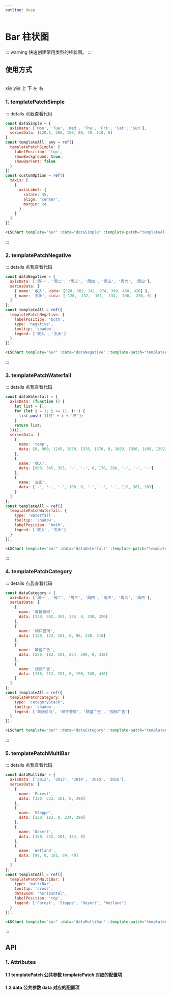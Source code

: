 ```yaml
---
outline: deep
---
```


# Bar 柱状图

::: warning 快速创建常用类型的柱状图。
:::

## 使用方式

<br />
<el-form :inline="true" :model="formInline" class="demo-form-inline">
  <el-form-item label="坐标轴：">
    <el-radio-group v-model="formInline.axis" @change="changeChartStyle">
      <el-radio value="x">x轴</el-radio>
      <el-radio value="y">y轴</el-radio>
    </el-radio-group>
  </el-form-item>
  <el-form-item label="数值展示位置：">
    <el-radio-group v-model="formInline.pos" @change="changeChartStyle">
      <el-radio value="top">上</el-radio>
      <el-radio value="bottom">下</el-radio>
      <el-radio value="left">左</el-radio>
      <el-radio value="right">右</el-radio>
    </el-radio-group>
  </el-form-item>
  <el-form-item label="主题：">
    <el-select
      v-model="formInline.themeModel"
      @change="changeChartStyle"
      placeholder="请选择主题"
      :style="{ width: '150px' }"
    >
      <el-option v-for="item in themeOptions" :key="item.value" :label="item.label" :value="item.value"> </el-option>
    </el-select>
  </el-form-item>
</el-form>

### 1. templatePatchSimple

<LSChart
  template="bar"
  :data="dataSimple"
  :template-patch="templateAll.templatePatchSimple"
  :custom-option="customOption"
/>

::: details 点我查看代码

```js
const dataSimple = {
  axisData: ['Mon', 'Tue', 'Wed', 'Thu', 'Fri', 'Sat', 'Sun'],
  seriesData: [120.1, 200, 150, 80, 70, 110, 0]
}
const templateAll: any = ref({
  templatePatchSimple: {
    labelPosition: 'top',
    showBackground: true,
    showBarFont: false
  }
})
const customOption = ref({
  xAxis: [
    {
      axisLabel: {
        rotate: 45,
        align: 'center',
        margin: 24
      }
    }
  ]
});
```

```html
<LSChart template="bar" :data="dataSimple" :template-patch="templateAll.templatePatchSimple" :custom-option="customOption" />
```

:::

### 2. templatePatchNegative

<LSChart
  template="bar"
  :data="dataNegative"
  :template-patch="templateAll.templatePatchNegative"
/>

::: details 点我查看代码

```js
const dataNegative = {
  axisData: ['周一', '周二', '周三', '周四', '周五', '周六', '周日'],
  seriesData: [
    { name: '收入', data: [320, 302, 341, 374, 390, 450, 420] },
    { name: '支出', data: [-120, -132, -101, -134, -190, -230, 0] }
  ]
};
const templateAll = ref({
  templatePatchNegative: {
    labelPosition: 'both',
    type: 'negative',
    tooltip: 'shadow',
    legend: ['收入', '支出']
  }
});
```

```html
<LSChart template="bar" :data="dataNegative" :template-patch="templateAll.templatePatchNegative" />
```

:::

### 3. templatePatchWaterfall

<LSChart
  template="bar"
  :data="dataWaterfall"
  :template-patch="templateAll.templatePatchWaterfall"
/>

::: details 点我查看代码

```js
const dataWaterfall = {
  axisData: (function () {
    let list = [];
    for (let i = 1; i <= 11; i++) {
      list.push('11月' + i + '日');
    }
    return list;
  })(),
  seriesData: [
    {
      name: 'temp',
      data: [0, 900, 1245, 1530, 1376, 1376, 0, 1689, 1856, 1495, 1292]
    },
    {
      name: '收入',
      data: [900, 345, 393, '-', '-', 0, 178, 286, '-', '-', '-']
    },
    {
      name: '支出',
      data: ['-', '-', '-', 108, 0, '-', '-', '-', 119, 361, 203]
    }
  ]
};
const templateAll = ref({
  templatePatchWaterfall: {
    type: 'waterfall',
    tooltip: 'shadow',
    labelPosition: 'both',
    legend: ['收入', '支出']
  }
});
```

```html
<LSChart template="bar" :data="dataWaterfall" :template-patch="templateAll.templatePatchWaterfall" />
```

:::

### 4. templatePatchCategory

<LSChart
  template="bar"
  :data="dataCategory"
  :template-patch="templateAll.templatePatchCategory"
/>

::: details 点我查看代码

```js
const dataCategory = {
  axisData: ['周一', '周二', '周三', '周四', '周五', '周六', '周日'],
  seriesData: [
    {
      name: '直接访问',
      data: [320, 302, 301, 334, 0, 330, 320]
    },
    {
      name: '邮件营销',
      data: [120, 132, 101, 0, 90, 230, 210]
    },
    {
      name: '联盟广告',
      data: [220, 182, 191, 234, 290, 0, 310]
    },
    {
      name: '视频广告',
      data: [150, 212, 201, 0, 190, 330, 410]
    }
  ]
};
const templateAll = ref({
  templatePatchCategory: {
    type: 'categoryStack',
    tooltip: 'shadow',
    legend: ['直接访问', '邮件营销', '联盟广告', '视频广告']
  }
});
```

```html
<LSChart template="bar" :data="dataCategory" :template-patch="templateAll.templatePatchCategory" />
```

:::

### 5. templatePatchMultiBar

<LSChart template="bar" :data="dataMultiBar" :template-patch="templateAll.templatePatchMultiBar" />

::: details 点我查看代码

```js
const dataMultiBar = {
  axisData: ['2012', '2013', '2014', '2015', '2016'],
  seriesData: [
    {
      name: 'Forest',
      data: [320, 332, 301, 0, 390]
    },
    {
      name: 'Steppe',
      data: [220, 182, 0, 234, 290]
    },
    {
      name: 'Desert',
      data: [150, 232, 201, 154, 0]
    },
    {
      name: 'Wetland',
      data: [98, 0, 101, 99, 40]
    }
  ]
};
const templateAll = ref({
  templatePatchMultiBar: {
    type: 'multiBar',
    tooltip: 'cross',
    dataZoom: 'horizontal',
    labelPosition: 'top',
    legend: ['Forest', 'Steppe', 'Desert', 'Wetland']
  }
});
```

```html
<LSChart template="bar" :data="dataMultiBar" :template-patch="templateAll.templatePatchMultiBar" />
```

:::

## API

### 1. Attributes

#### 1.1 templatePatch 公共参数 templatePatch 对应的配置项

<ApiIntro :tableColumn="tableColumn" :tableData="tableData" />

#### 1.2 data 公共参数 data 对应的配置项

<ApiIntro :tableColumn="tableColumn" :tableData="tableData2" />

<script setup>
import { tableColumn } from '../../constant';
import { ref } from 'vue';
import { ElForm, ElFormItem, ElRadioGroup, ElRadio, ElSelect, ElOption } from 'element-plus';

const formInline = ref({
  themeModel: 'default',
  axis: 'x',
  pos: 'top'
});
const themeOptions = ref([
  {
    label: '默认',
    value: 'default'
  },
  {
    label: '暗黑',
    value: 'dark'
  }
]);

const customOption = ref({
  xAxis: [
    {
      axisLabel: {
        rotate: 45,
        align: 'center',
        margin: 24
      }
    }
  ]
});

// 柱状图
const templateAll = ref({
  templatePatchSimple: {
    labelPosition: 'top',
    showBackground: true,
    showBarFont: false
  },
  templatePatchNegative: {
    labelPosition: 'both',
    type: 'negative',
    tooltip: 'shadow',
    legend: ['收入', '支出']
  },
  templatePatchWaterfall: {
    type: 'waterfall',
    tooltip: 'shadow',
    labelPosition: 'both',
    legend: ['收入', '支出']
  },
  templatePatchCategory: {
    type: 'categoryStack',
    tooltip: 'shadow',
    legend: ['直接访问', '邮件营销', '联盟广告', '视频广告']
  },
  templatePatchMultiBar: {
    type: 'multiBar',
    tooltip: 'cross',
    dataZoom: 'horizontal',
    labelPosition: 'top',
    legend: ['Forest', 'Steppe', 'Desert', 'Wetland']
  }
});

const dataSimple = {
  axisData: ['Mon', 'Tue', 'Wed', 'Thu', 'Fri', 'Sat', 'Sun'],
  // seriesData: [120, 200, 150, 80, 70, 110, 0]

  seriesData: [120.1, 120.1, 120.1, 120.1, 120.1, 120.1, 120.2]
};
const dataNegative = {
  axisData: ['周一', '周二', '周三', '周四', '周五', '周六', '周日'],
  seriesData: [
    { name: '收入', data: [320, 302, 341, 374, 390, 450, 420] },
    { name: '支出', data: [-120, -132, -101, -134, -190, -230, 0] }
  ]
};
const dataWaterfall = {
  axisData: (function () {
    let list = [];
    for (let i = 1; i <= 11; i++) {
      list.push('11月' + i + '日');
    }
    return list;
  })(),
  seriesData: [
    {
      name: 'temp',
      data: [0, 900, 1245, 1530, 1376, 1376, 0, 1689, 1856, 1495, 1292]
    },
    {
      name: '收入',
      data: [900, 345, 393, '-', '-', 0, 178, 286, '-', '-', '-']
    },
    {
      name: '支出',
      data: ['-', '-', '-', 108, 0, '-', '-', '-', 119, 361, 203]
    }
  ]
};
const dataCategory = {
  axisData: ['周一', '周二', '周三', '周四', '周五', '周六', '周日'],
  seriesData: [
    {
      name: '直接访问',
      data: [320, 302, 301, 334, 0, 330, 320]
    },
    {
      name: '邮件营销',
      data: [120, 132, 101, 0, 90, 230, 210]
    },
    {
      name: '联盟广告',
      data: [220, 182, 191, 234, 290, 0, 310]
    },
    {
      name: '视频广告',
      data: [150, 212, 201, 0, 190, 330, 410]
    }
  ]
};
const dataMultiBar = {
  axisData: ['2012', '2013', '2014', '2015', '2016'],
  seriesData: [
    {
      name: 'Forest',
      data: [320, 332, 301, 0, 390]
    },
    {
      name: 'Steppe',
      data: [220, 182, 0, 234, 290]
    },
    {
      name: 'Desert',
      data: [150, 232, 201, 154, 0]
    },
    {
      name: 'Wetland',
      data: [98, 0, 101, 99, 40]
    }
  ]
};

function changeChartStyle() {
  [
    'templatePatchSimple',
    'templatePatchNegative',
    'templatePatchWaterfall',
    'templatePatchCategory',
    'templatePatchMultiBar'
  ].forEach((item) => {
    templateAll.value[item].theme = formInline.value.themeModel;
    templateAll.value[item].axis = formInline.value.axis;
    templateAll.value[item].labelPosition = formInline.value.pos;
  });
}

const tableData = ref([
  {
    name: 'type',
    desc: '模板类型，可选项：simple / multiBar / negative / waterfall / categoryStack',
    type: 'string',
    value: 'simple'
  },
  {
    name: 'axis',
    desc: '基于x或y展示数据, 可选项：x / y',
    type: 'string',
    value: 'x'
  },
  {
    name: 'tooltip',
    desc: '鼠标移入是否显示数据提示，可选项：line / shadow / cross / none',
    type: 'string',
    value: 'shadow'
  },
  {
    name: 'tooltipFormatter',
    desc: '自定义鼠标移入数据提示样式',
    type: 'function',
    value: '-'
  },
  {
    name: 'legend',
    desc: '显示标志的内容',
    type: 'array',
    value: '-'
  },
  {
    name: 'legendIcon',
    desc: '显示标志的图标样式，可选项：circle / rect / roundRect / triangle / diamond / pin / arrow',
    type: 'string',
    value: 'rect'
  },
  {
    name: 'theme',
    desc: '主题类型，可选项：default / dark',
    type: 'string',
    value: 'default' 
  },
  {
    name: 'barColorList',
    desc: '自定义柱状色值,根据主题自动适配，也可以自己传值',
    type: 'array',
    value: '[#2285FF, #FF7D00, #00CDDC, #FB466C]'
  },
  {
    name: 'dataZoom',
    desc: '是否支持鼠标缩放, 请同axis方向保持一致，可选项：horizontal / vertical',
    type: 'string',
    value: '-'
  },
   {
    name: 'dataZoomColorOut',
    desc: '缩放底部外层颜色',
    type: 'string',
    value: '-'
  },
  {
    name: 'dataZoomColorIn',
    desc: '缩放底部内层颜色',
    type: 'string',
    value: '-'
  },
  {
    name: 'showBarFont',
    desc: '是否显示柱状数据值',
    type: 'boolean',
    value: 'true'
  },
  {
    name: 'labelPosition',
    desc: '柱状数据值显示位置，showBarFont为true时有效，可选项：top / left / right / bottom / inside / insideLeft / insideRight / insideTop / insideBottom / insideTopLeft / insideBottomLeft / insideTopRight / insideBottomRight，（基于negative, waterfall类型存在以下特殊配置：both, insideBoth）',
    type: 'string',
    value: 'inside'
  },
  {
    name: 'dynamicAxis',
    desc: '是否动态计算坐标轴数据，支持 simple / multiBar 类型',
    type: 'boolean',
    value: 'false'
  }
])

const tableData2 = ref([
  {
    name: 'axisData',
    desc: '对应axis坐标轴数据，若axis为x，那么该数据展示在x轴上',
    type: 'array',
    value: '-' 
  },
  {
    name: 'seriesData',
    desc: '展示区域数据。除了simple是简单数组类型[xxx, xxx]，其余固定模板类型需为数组对象，即[{ name: xxx, data: [] } ]',
    type: 'array',
    value: '-'
  }
])
</script>

<style lang="scss" scoped>
.demo-form-inline {
  position: relative;
  z-index: 99999;
  box-sizing: border-box;
  width: 100%;
  background-color: #ffffff;
}
</style>

